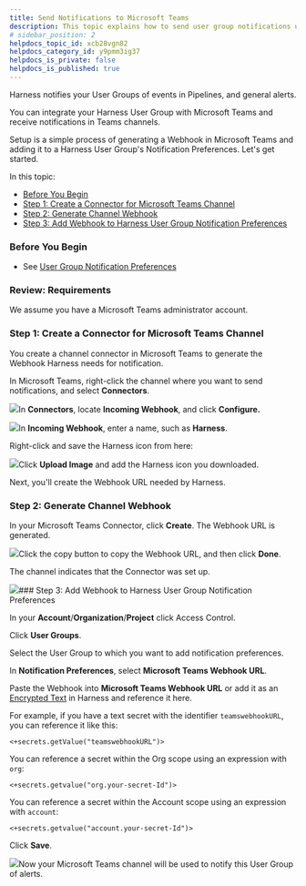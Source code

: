 ```yaml
---
title: Send Notifications to Microsoft Teams
description: This topic explains how to send user group notifications using Microsoft Teams.
# sidebar_position: 2
helpdocs_topic_id: xcb28vgn82
helpdocs_category_id: y9pmm3ig37
helpdocs_is_private: false
helpdocs_is_published: true
---
```


Harness notifies your User Groups of events in Pipelines, and general alerts.

You can integrate your Harness User Group with Microsoft Teams and receive notifications in Teams channels.

Setup is a simple process of generating a Webhook in Microsoft Teams and adding it to a Harness User Group's Notification Preferences. Let's get started.

In this topic:

* [Before You Begin](https://ngdocs.harness.io/article/xcb28vgn82-send-notifications-to-microsoft-teams#before_you_begin)
* [Step 1: Create a Connector for Microsoft Teams Channel](https://ngdocs.harness.io/article/xcb28vgn82-send-notifications-to-microsoft-teams#step_1_create_a_connector_for_microsoft_teams_channel)
* [Step 2: Generate Channel Webhook](https://ngdocs.harness.io/article/xcb28vgn82-send-notifications-to-microsoft-teams#step_2_generate_channel_webhook)
* [Step 3: Add Webhook to Harness User Group Notification Preferences](https://ngdocs.harness.io/article/xcb28vgn82-send-notifications-to-microsoft-teams#step_3_add_webhook_to_harness_user_group_notification_preferences)

### Before You Begin

* See [User Group Notification Preferences](/article/dfwuvmy33m-add-user-groups#option_notification_preferences)

### Review: Requirements

We assume you have a Microsoft Teams administrator account.

### Step 1: Create a Connector for Microsoft Teams Channel

You create a channel connector in Microsoft Teams to generate the Webhook Harness needs for notification.

In Microsoft Teams, right-click the channel where you want to send notifications, and select **Connectors**.

![](https://files.helpdocs.io/i5nl071jo5/articles/xcb28vgn82/1630577686052/screenshot-2021-09-02-at-3-43-07-pm.png)In **Connectors**, locate **Incoming Webhook**, and click **Configure.**

![](https://files.helpdocs.io/i5nl071jo5/articles/xcb28vgn82/1630577879194/screenshot-2021-09-02-at-3-47-11-pm.png)In **Incoming Webhook**, enter a name, such as **Harness**.

Right-click and save the Harness icon from here:

![](https://files.helpdocs.io/i5nl071jo5/articles/xcb28vgn82/1630578123520/harness.png)Click **Upload Image** and add the Harness icon you downloaded.

Next, you'll create the Webhook URL needed by Harness.

### Step 2: Generate Channel Webhook

In your Microsoft Teams Connector, click **Create**. The Webhook URL is generated.

![](https://files.helpdocs.io/i5nl071jo5/articles/xcb28vgn82/1630579026940/screenshot-2021-09-02-at-3-55-13-pm.png)Click the copy button to copy the Webhook URL, and then click **Done**.

The channel indicates that the Connector was set up.

![](https://files.helpdocs.io/i5nl071jo5/articles/xcb28vgn82/1630579556276/screenshot-2021-09-02-at-4-13-29-pm.png)### Step 3: Add Webhook to Harness User Group Notification Preferences

In your **Account**/**Organization**/**Project** click Access Control.

Click **User Groups**.

Select the User Group to which you want to add notification preferences.

In **Notification Preferences**, select **Microsoft Teams Webhook URL**.

Paste the Webhook into **Microsoft Teams Webhook URL** or add it as an [Encrypted Text](/article/osfw70e59c-add-use-text-secrets) in Harness and reference it here.

For example, if you have a text secret with the identifier `teamswebhookURL`, you can reference it like this: ​


```
<+secrets.getValue("teamswebhookURL")>​​
```
You can reference a secret within the Org scope using an expression with `org`:​


```
<+secrets.getvalue("org.your-secret-Id")>​
```
You can reference a secret within the Account scope using an expression with `account`:​


```
<+secrets.getvalue("account.your-secret-Id")>​
```
Click **Save**.

![](https://files.helpdocs.io/i5nl071jo5/articles/xcb28vgn82/1656394229644/screenshot-2022-06-28-at-10-59-24-am.png)Now your Microsoft Teams channel will be used to notify this User Group of alerts.

